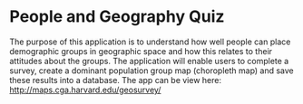# People and Geography Quiz
The purpose of this application is to understand how well people can place demographic 
groups in geographic space and how this relates to their attitudes about the groups. The application will enable users to complete a survey, create a dominant population group map (choropleth map) and save these results into a database.
The app can be view here: http://maps.cga.harvard.edu/geosurvey/
